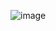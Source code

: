 ![image](https://github.com/Rahul-chaurasiya/Leetcode-Practice-Problem/assets/77222540/44cd76f0-ec0a-422b-b279-1a3f164e63ec)
